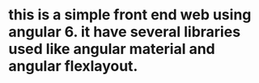 # this is a simple front end web using angular 6. it have several libraries used like angular material and angular flexlayout.
